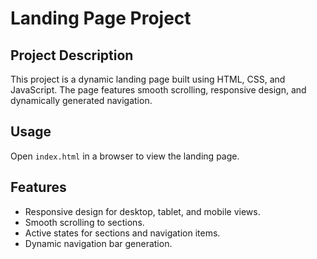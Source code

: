 # Landing Page Project

## Project Description
This project is a dynamic landing page built using HTML, CSS, and JavaScript. The page features smooth scrolling, responsive design, and dynamically generated navigation.

## Usage
Open `index.html` in a browser to view the landing page.

## Features
- Responsive design for desktop, tablet, and mobile views.
- Smooth scrolling to sections.
- Active states for sections and navigation items.
- Dynamic navigation bar generation.
